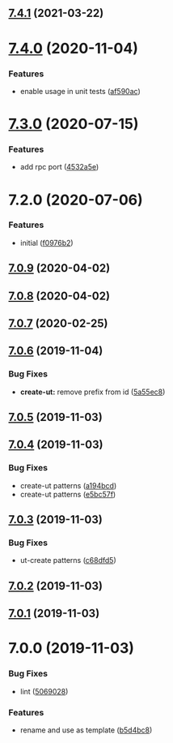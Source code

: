 ## [7.4.1](https://github.com/softwaregroup-bg/ut-browser/compare/v7.4.0...v7.4.1) (2021-03-22)



# [7.4.0](https://github.com/softwaregroup-bg/ut-browser/compare/v7.3.0...v7.4.0) (2020-11-04)


### Features

* enable usage in unit tests ([af590ac](https://github.com/softwaregroup-bg/ut-browser/commit/af590ac12722a781ab8bac2ab3d5414e0077e5be))



# [7.3.0](https://github.com/softwaregroup-bg/ut-browser/compare/v7.2.0...v7.3.0) (2020-07-15)


### Features

* add rpc port ([4532a5e](https://github.com/softwaregroup-bg/ut-browser/commit/4532a5e8894194782dc699bd3ba14ad55e3fd195))



# 7.2.0 (2020-07-06)


### Features

* initial ([f0976b2](https://github.com/softwaregroup-bg/ut-browser/commit/f0976b2b0a3b6d1ce09a6ebd385663855a6438fe))



## [7.0.9](https://github.com/softwaregroup-bg/ut-microservice/compare/v7.0.8...v7.0.9) (2020-04-02)



## [7.0.8](https://github.com/softwaregroup-bg/ut-microservice/compare/v7.0.7...v7.0.8) (2020-04-02)



## [7.0.7](https://github.com/softwaregroup-bg/ut-microservice/compare/v7.0.6...v7.0.7) (2020-02-25)



## [7.0.6](https://github.com/softwaregroup-bg/ut-microservice/compare/v7.0.5...v7.0.6) (2019-11-04)


### Bug Fixes

* **create-ut:** remove prefix from id ([5a55ec8](https://github.com/softwaregroup-bg/ut-microservice/commit/5a55ec8))



## [7.0.5](https://github.com/softwaregroup-bg/ut-microservice/compare/v7.0.4...v7.0.5) (2019-11-03)



## [7.0.4](https://github.com/softwaregroup-bg/ut-microservice/compare/v7.0.3...v7.0.4) (2019-11-03)


### Bug Fixes

* create-ut patterns ([a194bcd](https://github.com/softwaregroup-bg/ut-microservice/commit/a194bcd))
* create-ut patterns ([e5bc57f](https://github.com/softwaregroup-bg/ut-microservice/commit/e5bc57f))



## [7.0.3](https://github.com/softwaregroup-bg/ut-microservice/compare/v7.0.2...v7.0.3) (2019-11-03)


### Bug Fixes

* ut-create patterns ([c68dfd5](https://github.com/softwaregroup-bg/ut-microservice/commit/c68dfd5))



## [7.0.2](https://github.com/softwaregroup-bg/ut-microservice/compare/v7.0.1...v7.0.2) (2019-11-03)



## [7.0.1](https://github.com/softwaregroup-bg/ut-microservice/compare/v7.0.0...v7.0.1) (2019-11-03)



# 7.0.0 (2019-11-03)


### Bug Fixes

* lint ([5069028](https://github.com/softwaregroup-bg/ut-microservice/commit/5069028))


### Features

* rename and use as template ([b5d4bc8](https://github.com/softwaregroup-bg/ut-microservice/commit/b5d4bc8))



